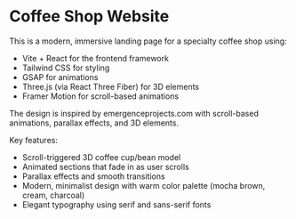 <!-- Use this file to provide workspace-specific custom instructions to Copilot. For more details, visit https://code.visualstudio.com/docs/copilot/copilot-customization#_use-a-githubcopilotinstructionsmd-file -->

# Coffee Shop Website

This is a modern, immersive landing page for a specialty coffee shop using:

- Vite + React for the frontend framework
- Tailwind CSS for styling
- GSAP for animations
- Three.js (via React Three Fiber) for 3D elements
- Framer Motion for scroll-based animations

The design is inspired by emergenceprojects.com with scroll-based animations, parallax effects, and 3D elements.

Key features:
- Scroll-triggered 3D coffee cup/bean model
- Animated sections that fade in as user scrolls
- Parallax effects and smooth transitions
- Modern, minimalist design with warm color palette (mocha brown, cream, charcoal)
- Elegant typography using serif and sans-serif fonts

